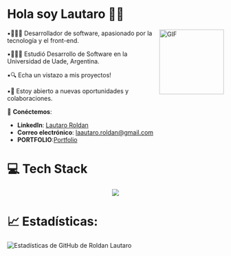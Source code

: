 # Hola soy Lautaro 👋🏻

<img align="right" alt="GIF" src="activos/gif1.gif" width="150px"/>

▪︎👩🏻‍💻 Desarrollador de software, apasionado por la tecnología y el front-end.
  
▪︎👩🏻‍🎓 Estudió Desarrollo de Software en la Universidad de Uade, Argentina.
  
▪︎🔍 Echa un vistazo a mis proyectos!
  
▪︎👯 Estoy abierto a nuevas oportunidades y colaboraciones.
  
🔗 **Conéctemos**:
- **LinkedIn**: [Lautaro Roldan](https://www.linkedin.com/in/lautaro-roldan/)
- **Correo electrónico**: [laautaro.roldan@gmail.com](mailto:laautaro.roldan@gmail.com)
- **PORTFOLIO**:[Portfolio](https://roldanlautaro.github.io/PortfolioByLautaro/)


# 💻 Tech Stack

<p align="center">
  <a href="https://skillicons.dev">
    <img src="https://skillicons.dev/icons?i=html,css,js,py,java,mysql,git,github&theme=light" />
  </a>
</p>

# 📈 Estadísticas:

![Estadísticas de GitHub de Roldan Lautaro](https://github-readme-stats.vercel.app/api?username=Roldanlautaro&show_icons=true&hide_title=true&count_private=true&hide=prs)
